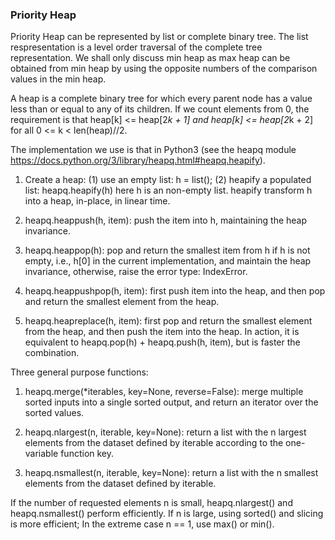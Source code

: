### Priority Heap

Priority Heap can be represented by list or complete binary tree. The list respresentation is a level order traversal of the complete tree representation. We shall only discuss min heap as max heap can be obtained from min heap by using the opposite numbers of the comparison values in the min heap.

A heap is a complete binary tree for which every parent node has a value less than or equal to any of its children. If we count elements from 0, the requirement is that heap[k] <= heap[2*k + 1] and heap[k] <= heap[2*k + 2] for all 0 <= k < len(heap)//2.

The implementation we use is that in Python3 (see the heapq module https://docs.python.org/3/library/heapq.html#heapq.heapify).

1. Create a heap: (1) use an empty list: h = list(); (2) heapify a populated list: heapq.heapify(h) here h is an non-empty list. heapify
transform h into a heap, in-place, in linear time. 

2. heapq.heappush(h, item): push the item into h, maintaining the heap invariance.

3. heapq.heappop(h): pop and return the smallest item from h if h is not empty, i.e., h[0] in the current implementation, and maintain the heap invariance, otherwise, raise the error type: IndexError.

4. heapq.heappushpop(h, item): first push item into the heap, and then pop and return the smallest element from the heap.

5. heapq.heapreplace(h, item): first pop and return the smallest element from the heap, and then push the item into the heap. In action, it is equivalent to heapq.pop(h) + heapq.push(h, item), but is faster the combination.

Three general purpose functions:

1. heapq.merge(*iterables, key=None, reverse=False): merge multiple sorted inputs into a single sorted output, and return an iterator over the sorted values.

2. heapq.nlargest(n, iterable, key=None): return a list with the n largest elements from the dataset defined by iterable according to the one-variable function key.

3. heapq.nsmallest(n, iterable, key=None): return a list with the n smallest elements from the dataset defined by iterable.

If the number of requested elements n is small, heapq.nlargest() and heapq.nsmallest() perform efficiently. If n is large, using sorted() and slicing is more efficient; In the extreme case n == 1, use max() or min(). 
